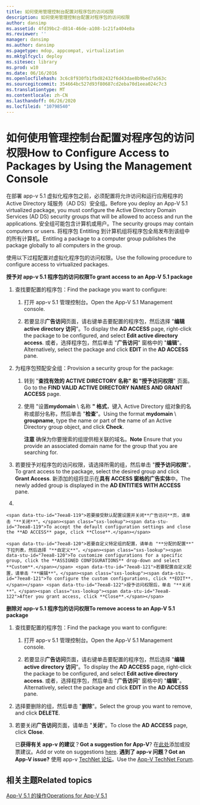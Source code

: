 ```yaml
---
title: 如何使用管理控制台配置对程序包的访问权限
description: 如何使用管理控制台配置对程序包的访问权限
author: dansimp
ms.assetid: 4fd39bc2-d814-46de-a108-1c21fa404e8a
ms.reviewer: ''
manager: dansimp
ms.author: dansimp
ms.pagetype: mdop, appcompat, virtualization
ms.mktglfcycl: deploy
ms.sitesec: library
ms.prod: w10
ms.date: 06/16/2016
ms.openlocfilehash: 3c6c8f930fb1fbd82432f6d43dae8b9bed7a563c
ms.sourcegitcommit: 354664bc527d93f80687cd2eba70d1eea024c7c3
ms.translationtype: MT
ms.contentlocale: zh-CN
ms.lasthandoff: 06/26/2020
ms.locfileid: "10798540"
---
```

# <span data-ttu-id="7eea8-103">如何使用管理控制台配置对程序包的访问权限</span><span class="sxs-lookup"><span data-stu-id="7eea8-103">How to Configure Access to Packages by Using the Management Console</span></span>


<span data-ttu-id="7eea8-104">在部署 app-v 5.1 虚拟化程序包之前，必须配置将允许访问和运行应用程序的 Active Directory 域服务（AD DS）安全组。</span><span class="sxs-lookup"><span data-stu-id="7eea8-104">Before you deploy an App-V 5.1 virtualized package, you must configure the Active Directory Domain Services (AD DS) security groups that will be allowed to access and run the applications.</span></span> <span data-ttu-id="7eea8-105">安全组可能包含计算机或用户。</span><span class="sxs-lookup"><span data-stu-id="7eea8-105">The security groups may contain computers or users.</span></span> <span data-ttu-id="7eea8-106">将程序包 Entitling 到计算机组将程序包全局发布到该组中的所有计算机。</span><span class="sxs-lookup"><span data-stu-id="7eea8-106">Entitling a package to a computer group publishes the package globally to all computers in the group.</span></span>

<span data-ttu-id="7eea8-107">使用以下过程配置对虚拟化程序包的访问权限。</span><span class="sxs-lookup"><span data-stu-id="7eea8-107">Use the following procedure to configure access to virtualized packages.</span></span>

**<span data-ttu-id="7eea8-108">授予对 app-v 5.1 程序包的访问权限</span><span class="sxs-lookup"><span data-stu-id="7eea8-108">To grant access to an App-V 5.1 package</span></span>**

1.  <span data-ttu-id="7eea8-109">查找要配置的程序包：</span><span class="sxs-lookup"><span data-stu-id="7eea8-109">Find the package you want to configure:</span></span>

    1.  <span data-ttu-id="7eea8-110">打开 app-v 5.1 管理控制台。</span><span class="sxs-lookup"><span data-stu-id="7eea8-110">Open the App-V 5.1 Management console.</span></span>

    2.  <span data-ttu-id="7eea8-111">若要显示**广告访问**页面，请右键单击要配置的程序包，然后选择 "**编辑 active directory 访问**"。</span><span class="sxs-lookup"><span data-stu-id="7eea8-111">To display the **AD ACCESS** page, right-click the package to be configured, and select **Edit active directory access**.</span></span> <span data-ttu-id="7eea8-112">或者，选择程序包，然后单击 "**广告访问**" 窗格中的 "**编辑**"。</span><span class="sxs-lookup"><span data-stu-id="7eea8-112">Alternatively, select the package and click **EDIT** in the **AD ACCESS** pane.</span></span>

2.  <span data-ttu-id="7eea8-113">为程序包预配安全组：</span><span class="sxs-lookup"><span data-stu-id="7eea8-113">Provision a security group for the package:</span></span>

    1.  <span data-ttu-id="7eea8-114">转到 "**查找有效的 ACTIVE DIRECTORY 名称" 和 "授予访问权限**" 页面。</span><span class="sxs-lookup"><span data-stu-id="7eea8-114">Go to the **FIND VALID ACTIVE DIRECTORY NAMES AND GRANT ACCESS** page.</span></span>

    2.  <span data-ttu-id="7eea8-115">使用 "设置**mydomain**  \\  名称 **" 格式**，键入 Active Directory 组对象的名称或部分名称，然后单击 "**检查**"。</span><span class="sxs-lookup"><span data-stu-id="7eea8-115">Using the format **mydomain** \\ **groupname**, type the name or part of the name of an Active Directory group object, and click **Check**.</span></span>

        <span data-ttu-id="7eea8-116">**注意** 确保为你要搜索的组提供相关联的域名。</span><span class="sxs-lookup"><span data-stu-id="7eea8-116">**Note** Ensure that you provide an associated domain name for the group that you are searching for.</span></span>

         

3.  <span data-ttu-id="7eea8-117">若要授予对程序包的访问权限，请选择所需的组，然后单击 "**授予访问权限**"。</span><span class="sxs-lookup"><span data-stu-id="7eea8-117">To grant access to the package, select the desired group and click **Grant Access**.</span></span> <span data-ttu-id="7eea8-118">新添加的组将显示在**具有 ACCESS 窗格的广告实体**中。</span><span class="sxs-lookup"><span data-stu-id="7eea8-118">The newly added group is displayed in the **AD ENTITIES WITH ACCESS** pane.</span></span>

4.  

    <span data-ttu-id="7eea8-119">若要接受默认配置设置并关闭**广告访问**页，请单击 "**关闭**"。</span><span class="sxs-lookup"><span data-stu-id="7eea8-119">To accept the default configuration settings and close the **AD ACCESS** page, click **Close**.</span></span>

    <span data-ttu-id="7eea8-120">若要自定义特定组的配置，请单击 "**分配的配置**" 下拉列表，然后选择 "**自定义**"。</span><span class="sxs-lookup"><span data-stu-id="7eea8-120">To customize configurations for a specific group, click the **ASSIGNED CONFIGURATIONS** drop-down and select **Custom**.</span></span> <span data-ttu-id="7eea8-121">若要配置自定义配置，请单击 "**编辑**"。</span><span class="sxs-lookup"><span data-stu-id="7eea8-121">To configure the custom configurations, click **EDIT**.</span></span> <span data-ttu-id="7eea8-122">授予访问权限后，单击 "**关闭**"。</span><span class="sxs-lookup"><span data-stu-id="7eea8-122">After you grant access, click **Close**.</span></span>

**<span data-ttu-id="7eea8-123">删除对 app-v 5.1 程序包的访问权限</span><span class="sxs-lookup"><span data-stu-id="7eea8-123">To remove access to an App-V 5.1 package</span></span>**

1.  <span data-ttu-id="7eea8-124">查找要配置的程序包：</span><span class="sxs-lookup"><span data-stu-id="7eea8-124">Find the package you want to configure:</span></span>

    1.  <span data-ttu-id="7eea8-125">打开 app-v 5.1 管理控制台。</span><span class="sxs-lookup"><span data-stu-id="7eea8-125">Open the App-V 5.1 Management console.</span></span>

    2.  <span data-ttu-id="7eea8-126">若要显示**广告访问**页面，请右键单击要配置的程序包，然后选择 "**编辑 active directory 访问**"。</span><span class="sxs-lookup"><span data-stu-id="7eea8-126">To display the **AD ACCESS** page, right-click the package to be configured, and select **Edit active directory access**.</span></span> <span data-ttu-id="7eea8-127">或者，选择程序包，然后单击 "**广告访问**" 窗格中的 "**编辑**"。</span><span class="sxs-lookup"><span data-stu-id="7eea8-127">Alternatively, select the package and click **EDIT** in the **AD ACCESS** pane.</span></span>

2.  <span data-ttu-id="7eea8-128">选择要删除的组，然后单击 "**删除**"。</span><span class="sxs-lookup"><span data-stu-id="7eea8-128">Select the group you want to remove, and click **DELETE**.</span></span>

3.  <span data-ttu-id="7eea8-129">若要关闭**广告访问**页面，请单击 "**关闭**"。</span><span class="sxs-lookup"><span data-stu-id="7eea8-129">To close the **AD ACCESS** page, click **Close**.</span></span>

    <span data-ttu-id="7eea8-130">已**获得有关 app-v 的建议**？</span><span class="sxs-lookup"><span data-stu-id="7eea8-130">**Got a suggestion for App-V**?</span></span> <span data-ttu-id="7eea8-131">在[此处](http://appv.uservoice.com/forums/280448-microsoft-application-virtualization)添加或投票建议。</span><span class="sxs-lookup"><span data-stu-id="7eea8-131">Add or vote on suggestions [here](http://appv.uservoice.com/forums/280448-microsoft-application-virtualization).</span></span> **<span data-ttu-id="7eea8-132">遇到了 app-v 问题？</span><span class="sxs-lookup"><span data-stu-id="7eea8-132">Got an App-V issue?</span></span>** <span data-ttu-id="7eea8-133">使用 app-v [TechNet 论坛](https://social.technet.microsoft.com/Forums/home?forum=mdopappv)。</span><span class="sxs-lookup"><span data-stu-id="7eea8-133">Use the [App-V TechNet Forum](https://social.technet.microsoft.com/Forums/home?forum=mdopappv).</span></span>

## <span data-ttu-id="7eea8-134">相关主题</span><span class="sxs-lookup"><span data-stu-id="7eea8-134">Related topics</span></span>


[<span data-ttu-id="7eea8-135">App-V 5.1 的操作</span><span class="sxs-lookup"><span data-stu-id="7eea8-135">Operations for App-V 5.1</span></span>](operations-for-app-v-51.md)

 

 





